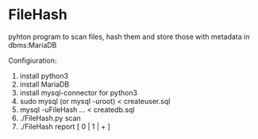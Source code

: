# FileHash
pyhton program to scan files, hash them and store those with metadata in dbms:MariaDB

Configiuration:
1. install python3
2. install MariaDB
3. install mysql-connector for python3
4. sudo mysql (or mysql -uroot) < createuser.sql
5. mysql -uFileHash ... < createdb.sql
6. ./FileHash.py scan <dirs>
7. ./FileHash report [ 0 | 1 | + ]
